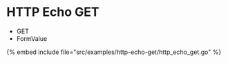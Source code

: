# HTTP Echo GET

* GET
* FormValue

{% embed include file="src/examples/http-echo-get/http_echo_get.go" %}


